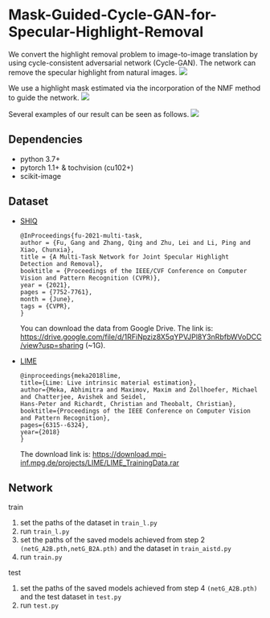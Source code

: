 # Mask-Guided-Cycle-GAN-for-Specular-Highlight-Removal

We convert the highlight removal problem to image-to-image translation by using cycle-consistent adversarial network (Cycle-GAN). The network can remove the specular highlight from natural images.
![](https://github.com/hootoon/Mask-Guided-Cycle-GAN-for-Specular-Highlight-Removal/blob/main/image/network.png)


We use a highlight mask estimated via the incorporation of the NMF method to guide the network.
![](https://github.com/hootoon/Mask-Guided-Cycle-GAN-for-Specular-Highlight-Removal/blob/main/image/NMF.png)


Several examples of our result can be seen as follows.
![](https://github.com/hootoon/Mask-Guided-Cycle-GAN-for-Specular-Highlight-Removal/blob/main/image/result.png)


## Dependencies

- python 3.7+
- pytorch 1.1+ & tochvision (cu102+)
- scikit-image

## Dataset

- [SHIQ](https://github.com/fu123456/SHIQ)

  ```
  @InProceedings{fu-2021-multi-task,
  author = {Fu, Gang and Zhang, Qing and Zhu, Lei and Li, Ping and Xiao, Chunxia},
  title = {A Multi-Task Network for Joint Specular Highlight Detection and Removal},
  booktitle = {Proceedings of the IEEE/CVF Conference on Computer Vision and Pattern Recognition (CVPR)},
  year = {2021},
  pages = {7752-7761},
  month = {June},
  tags = {CVPR},
  }
  ```
  You can download the data from Google Drive. The link is: https://drive.google.com/file/d/1RFiNpziz8X5qYPVJPl8Y3nRbfbWVoDCC/view?usp=sharing (~1G).

- [LIME](https://vcai.mpi-inf.mpg.de/projects/LIME/)
  ```
  @inproceedings{meka2018lime,
  title={Lime: Live intrinsic material estimation},
  author={Meka, Abhimitra and Maximov, Maxim and Zollhoefer, Michael and Chatterjee, Avishek and Seidel, 
  Hans-Peter and Richardt, Christian and Theobalt, Christian},
  booktitle={Proceedings of the IEEE Conference on Computer Vision and Pattern Recognition},
  pages={6315--6324},
  year={2018}
  }
  ```
  The download link is: https://download.mpi-inf.mpg.de/projects/LIME/LIME_TrainingData.rar

## Network

train

1. set the paths of the dataset in `train_l.py`
2. run `train_l.py`
3. set the paths of the saved models achieved from step 2 `(netG_A2B.pth,netG_B2A.pth)` and the dataset in `train_aistd.py`
4. run `train.py`

test

1. set the paths of the saved models achieved from step 4 `(netG_A2B.pth)` and the test dataset in `test.py`
2. run `test.py`

